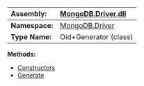 | **Assembly:** | [MongoDB.Driver.dll](MongoDB_Driver.md) |
|:--------------|:----------------------------------------|
| **Namespace:** | [MongoDB.Driver](N_MongoDB_Driver.md)   |
| **Type Name:** | Oid+Generator (class)                   |

**Methods:**
  * [Constructors](#Constructors.md)
  * [Generate](#Generate.md)
